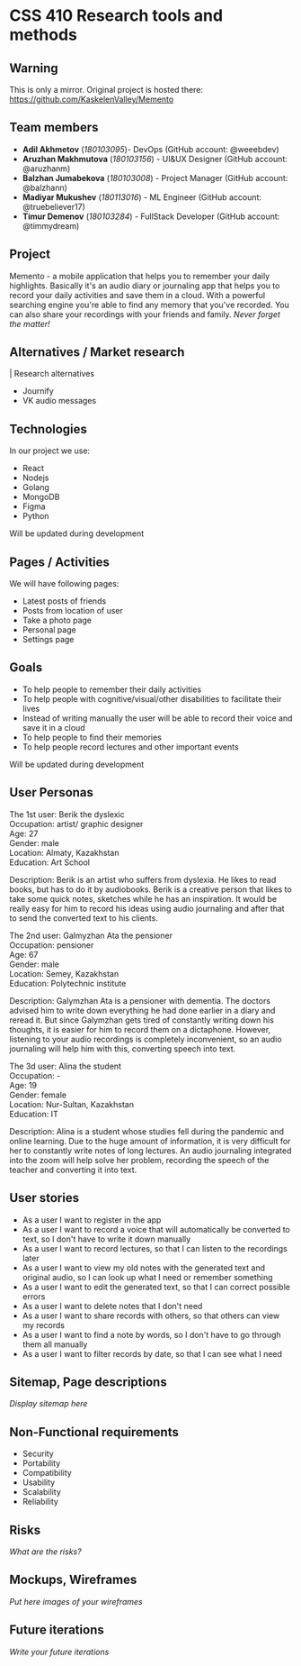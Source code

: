 # CSS 410 Research tools and methods

## Warning

This is only a mirror. Original project is hosted there: https://github.com/KaskelenValley/Memento

## Team members

- **Adil Akhmetov** (_180103095_)- DevOps (GitHub account: @weeebdev)
- **Aruzhan Makhmutova** (_180103156_) - UI&UX Designer (GitHub account: @aruzhanm)
- **Balzhan Jumabekova** (_180103008_) - Project Manager (GitHub account: @balzhann)
- **Madiyar Mukushev** (_180113016_) - ML Engineer (GitHub account: @truebeliever17)
- **Timur Demenov** (_180103284_) - FullStack Developer (GitHub account: @timmydream)

## Project

Memento - a mobile application that helps you to remember your daily highlights. Basically it's an audio diary or journaling app that helps you to record your daily activities and save them in a cloud. With a powerful searching engine you're able to find any memory that you've recorded. You can also share your recordings with your friends and family. *Never forget the matter!*

## Alternatives / Market research

| Research alternatives
- Journify
- VK audio messages


## Technologies

In our project we use:
- React
- Nodejs
- Golang
- MongoDB
- Figma
- Python 
   
Will be updated during development

## Pages / Activities

We will have following pages:

- Latest posts of friends
- Posts from location of user
- Take a photo page
- Personal page
- Settings page

## Goals

- To help people to remember their daily activities
- To help people with cognitive/visual/other disabilities to facilitate their lives
- Instead of writing manually the user will be able to record their voice and save it in a cloud
- To help people to find their memories
- To help people record lectures and other important events

Will be updated during development

## User Personas

The 1st user: Berik the dyslexic  
Occupation: artist/ graphic designer   
Age: 27  
Gender: male  
Location: Almaty, Kazakhstan  
Education: Art School  

Description: Berik is an artist who suffers from dyslexia. He likes to read books, but has to do it by audiobooks. Berik is a creative person that likes to take some quick notes, sketches while he has an inspiration. It would be really easy for him to record his ideas using audio journaling and after that to send the converted text to his clients.


The 2nd user: Galmyzhan Ata the pensioner  
Occupation: pensioner  
Age: 67  
Gender: male  
Location: Semey, Kazakhstan  
Education: Polytechnic institute  

Description: Galymzhan Ata is a pensioner with dementia. The doctors advised him to write down everything he had done earlier in a diary and reread it. But since Galymzhan gets tired of constantly writing down his thoughts, it is easier for him to record them on a dictaphone. However, listening to your audio recordings is completely inconvenient, so an audio journaling will help him with this, converting speech into text.

The 3d user: Alina the student  
Occupation: -  
Age: 19  
Gender: female  
Location: Nur-Sultan, Kazakhstan  
Education: IT   

Description: Alina is a student whose studies fell during the pandemic and online learning. Due to the huge amount of information, it is very difficult for her to constantly write notes of long lectures. An audio journaling integrated into the zoom will help solve her problem, recording the speech of the teacher and converting it into text.

## User stories

- As a user I want to register in the app
- As a user I want to record a voice that will automatically be converted to text, so I don't have to write it down manually
- As a user I want to record lectures, so that I can listen to the recordings later
- As a user I want to view my old notes with the generated text and original audio, so I can look up what I need or remember something
- As a user I want to edit the generated text, so that I can correct possible errors
- As a user I want to delete notes that I don't need
- As a user I want to share records with others, so that others can view my records
- As a user I want to find a note by words, so I don't have to go through them all manually
- As a user I want to filter records by date, so that I can see what I need

## Sitemap, Page descriptions

_Display sitemap here_

## Non-Functional requirements

- Security
- Portability
- Compatibility
- Usability
- Scalability
- Reliability

## Risks

_What are the risks?_

## Mockups, Wireframes

_Put here images of your wireframes_

## Future iterations

_Write your future iterations_
